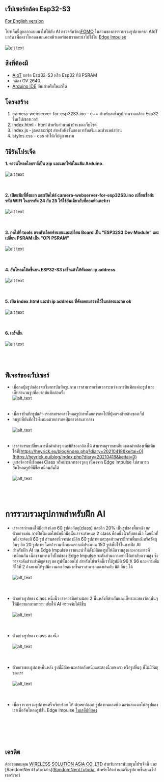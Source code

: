 ## เว็ปเซอร์กล้อง Esp32-S3
 [For English version](https://github.com/San279/AIoT_Board/blob/main/camera-webserver-for-esp32S3/README.md)
 <br/>
 <br/>
 โปรเจ็คนี้ถูกออกแบบมาให้ใช้กับ AI ตรวจจับวัตถุ[FOMO](https://docs.edgeimpulse.com/docs/edge-impulse-studio/learning-blocks/object-detection/fomo-object-detection-for-constrained-devices) ในส่วนของการรวบรวมรูปภาพจาก AIoT บอร์ด เพื่อดาวโหลดลงบนคอมพิวเตอร์ของเราและนำไปใช้ใน [Edge Impulse](https://edgeimpulse.com/)
<br/>
<br/>
![alt text](/camera-webserver-for-esp32S3/Images_for_readme/done.PNG)
<br/>
## สิงที่ต้องมี
 - [AIoT](https://wirelesssolution.asia/) บอร์ด Esp32-S3 หรือ Esp32 ที่มี PSRAM
 - กล้อง OV 2640
 - [Arduino IDE](https://www.arduino.cc/en/software) อันเก่าหรือใหม่ก้ได้
## โครงสร้าง
 1. camera-webserver-for-esp32S3.ino - c++ สำหรับสตรีมรูปภาพจากกล้อง Esp32 ขึ้นเว็ปเซอรเวอร์
 2. index.html - html สำหรับส่วนหน้าบ้านของเว็บไซต์
 3. index.js - javascript สำหรับฟังชั้นของการรับสรีมและส่วนหน้าบ้าน
 4. styles.css - css ทำให้เว็ปดูสวยงาม
## วิธีรันโปรเจ็ค
<strong> 1. ดาวน์โหลดไลบราลี่เป็น zip และแตกไฟล์ในแฟ้ม Arduino. </strong>
<br /><br />
![alt text](/camera-webserver-for-esp32S3/Images_for_readme/folder_directory.PNG)
<br /><br /><br /><br />
<strong> 2. เปิดแฟ้มที่พึ่งแยก และเปิดไฟล์ camera-webserver-for-esp32S3.ino เปลี่ยนชื่อกับรหัส WIFI ในบรรทัด 24 กับ 25 ให้ใช้อันเดียวกับที่คอมพิวเตอร์เรา  </strong>
<br /><br />
![alt text](/camera-webserver-for-esp32S3/Images_for_readme/ssidPassword.PNG)
<br /><br /><br /><br />
<strong> 3. กดไปที่ tools ตรงตัวเลือกด้านบนและเปลี่ยน Board เป็น "ESP32S3 Dev Module" และเปลี่ยน PSRAM เป็น "OPI PSRAM"  </strong>
<br /><br />
![alt text](/camera-webserver-for-esp32S3/Images_for_readme/IDE_configure.PNG)
<br /><br /><br /><br />
<strong> 4. อัพโหลดโค้ดขึ้นบน ESP32-S3 เสร็จแล้วให้คัดลอก ip address  </strong>
<br /><br />
![alt text](/camera-webserver-for-esp32S3/Images_for_readme/ip_IDE.PNG)
<br /><br /><br /><br />
<strong> 5. เปิด index.html และนำ ip address ที่คัดลอกมาวางใว้ในกล่องและกด ok </strong>
<br /><br />
![alt text](/camera-webserver-for-esp32S3/Images_for_readme/ip_prompt.PNG)
<br /><br /><br /><br />
<strong> 6. เสร็จสิ้น  </strong>
<br/> <br/>
![alt text](/camera-webserver-for-esp32S3/Images_for_readme/done.PNG)
<br /><br /><br /><br />
## ฟีเจอร์ของเว็ปเซอร์
- เมื่อกดปุ่มรูปกล้องจะเริ่มการบันทึกรูปภาพ เราสามารถเซ็ทเวลาระหว่างการบึนทึกแต่ละรูป และเซ็ทจำนวนรูปที่อยากบันทึกต่อครั้ง<br />
![alt_text](/camera-webserver-for-esp32S3/Images_for_readme/capture_console.PNG)
<br /><br /> <br />
- เมื่อเราบึนทึกรูปแล้ว เราสามารถดาวโหลดรูปถาพโดยการกดไปที่ปุ่มตรงซ้ายล้างของเว็ป<br />
- ลบรูปที่บันทึกใว้ทั้งหมดด้วยการกดปุ่มตรงด้านขวาล่าง <br /> <br />
![alt_text](/camera-webserver-for-esp32S3/Images_for_readme/gallery_img.PNG)
<br /><br /> <br />
- เราสามารถเปลี่ยนการตั้งค่าต่างๆ และมิติของกล้องได้ สามารถดูรายละเอียดของค่ากล้องเพิ่มเติมได้ที่[https://heyrick.eu/blog/index.php?diary=20210418&keitai=0](https://heyrick.eu/blog/index.php?diary=20210418&keitai=0) <br />
- ยูเซอร์ควรตั้งชื่อของ Class หรือประเภทของวุตถุ เนื่องจาก Edge Impulse ไม่สามารถอัพโหลดรูปที่มีชื่อเหมือนกันได้ <br /><br />
![alt_text](/camera-webserver-for-esp32S3/Images_for_readme/resolution_class.PNG)
<br /><br /><br /><br />
# การรวบรวมรูปภาพสำหรับฝึก AI
  - เราควรกำหนดให้มีอย่างน้อย 60 รูปต่อวัตถุ(class) และอีก 20% เป็นรูปของพื้นหลัง ยกตัวอย่างเช่น การฝึกโมเดลให้นับนิ้วมือนั้นเราจะกำหนด 2 class คือหนึ่งนิ้วกับสองนิ้ว โดยนิ้วที่หนึ่งจะต้องมี 60 รูป ส่วนสองนิ้วจะต้องมีอีก 60 รูปภาพ และสุดท้ายควรมีภาพพื้นหลังหรือวัตถุอื่นๆ อีก 20 รูปภาพ โดยถ้ารวมทั้งหมดเราจะมีประมาณ 150 รูปเพื่อใช้ในการฝึก AI
  - สำหรับฝึก AI บน Edge Impulse เราแนะนำให้ตั้งมิติของรูปให้มีตวามสูงและความยาวที่เหมือนกัน เนื่องจากทางเว็ปไซค์ของ Edge Impulse จะตัดส่วนความยาวให้เท่ากับความสูง ซึ่งอาจจะตัดส่วนสำคัญต่างๆ ของรูปนั้นออกไป สำหรับโปรเจ็คนี้เราใช้รูปมิติ 96 X 96 และความอิ่มสีใว้ที่ 2 ถ้าอยากให้รูปมีความละเอียดมากขึ้นเราสามารถลองเล่นกับ มิติ อื่นๆ ได้<br/> <br/>
![alt_text](/camera-webserver-for-esp32S3/Images_for_readme/one96_eg.PNG)
<br/> <br/> <br/> <br/>
- ตัวอย่างรูปของ class หนึ่งนื้ว เราควรมีอย่างน้อย 2 พื้นหลังที่ต่างกันและเซ็ทระยะของวัตถุนั้นๆ ให้มีความกลาหหลาย เพื่อให้ AI ตรวจจับได้ดีขึ้น <br/> <br/>
![alt_text](/camera-webserver-for-esp32S3/Images_for_readme/one96_gal.PNG)
<br/> <br/><br/> <br/>
- ตัวอย่างรูปของ class สองนิ้ว <br/> <br/>
![alt_text](/camera-webserver-for-esp32S3/Images_for_readme/two96_gal.PNG)
<br/> <br/><br/> <br/>
- ตัวอย่างของรูปภาพพื้นหลัง รูปที่มีลักษนะคล้ายกับหนึ่งและสองนิ้วของเรา หรือรูปอื่นๆ ที่ไม่มีวัตถุของเรา <br/> <br/>
![alt_text](/camera-webserver-for-esp32S3/Images_for_readme/bg96_eg.PNG)
<br/> <br/><br/> <br/>
- เมื่อเรารวบรวมรูปภาพเสร็จเรียบร้อย ให้ download รูปลงบนคอมพิวเตอร์และแตกไฟล์รูปของเราเพื่ออัพโหลดรูปขั้น Edge Impulse [ในเสต็ปที่สอง](https://github.com/San279/AIoT_Board/blob/main/Readme-th.md)
<br /> <br /><br /> <br /><br /> <br />
## เครดิต
ต้องขอขอบคุณ [WIRELESS SOLUTION ASIA CO.,LTD](https://wirelesssolution.asia/) สำหรับการสนับสนุนโปรเจ็คนี้ และ [RandomNerdTutorials]([RandomNerdTutorial](https://RandomNerdTutorials.com/esp32-cam-video-streaming-web-server-camera-home-assistant) สำหรับโค้ดส่วนสตรีมรูปภาพขึ้นบนเว็ปเซอร์เวอร์
